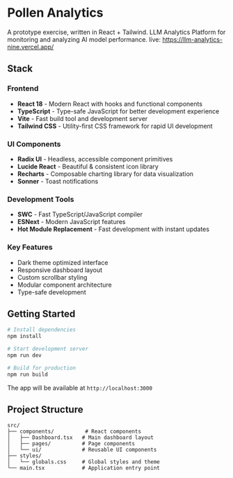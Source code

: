 # Pollen Analytics


A prototype exercise, written in React + Tailwind. 
LLM Analytics Platform for monitoring and analyzing AI model performance.
live: https://llm-analytics-nine.vercel.app/

## Stack

### Frontend
- **React 18** - Modern React with hooks and functional components
- **TypeScript** - Type-safe JavaScript for better development experience
- **Vite** - Fast build tool and development server
- **Tailwind CSS** - Utility-first CSS framework for rapid UI development

### UI Components
- **Radix UI** - Headless, accessible component primitives
- **Lucide React** - Beautiful & consistent icon library
- **Recharts** - Composable charting library for data visualization
- **Sonner** - Toast notifications

### Development Tools
- **SWC** - Fast TypeScript/JavaScript compiler
- **ESNext** - Modern JavaScript features
- **Hot Module Replacement** - Fast development with instant updates

### Key Features
- Dark theme optimized interface
- Responsive dashboard layout
- Custom scrollbar styling
- Modular component architecture
- Type-safe development

## Getting Started

```bash
# Install dependencies
npm install

# Start development server
npm run dev

# Build for production
npm run build
```

The app will be available at `http://localhost:3000`

## Project Structure

```
src/
├── components/          # React components
│   ├── Dashboard.tsx   # Main dashboard layout
│   ├── pages/          # Page components
│   └── ui/             # Reusable UI components
├── styles/
│   └── globals.css     # Global styles and theme
└── main.tsx            # Application entry point
```